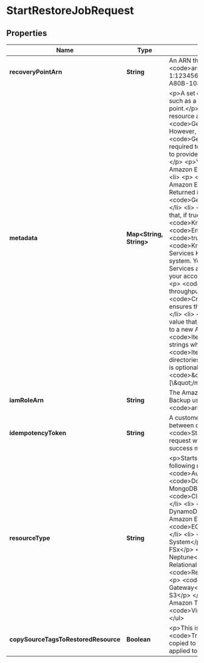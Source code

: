 

# StartRestoreJobRequest


## Properties

| Name | Type | Description | Notes |
|------------ | ------------- | ------------- | -------------|
|**recoveryPointArn** | **String** | An ARN that uniquely identifies a recovery point; for example, &lt;code&gt;arn:aws:backup:us-east-1:123456789012:recovery-point:1EB3B5E7-9EB0-435A-A80B-108B488B0D45&lt;/code&gt;. |  |
|**metadata** | **Map&lt;String, String&gt;** | &lt;p&gt;A set of metadata key-value pairs. Contains information, such as a resource name, required to restore a recovery point.&lt;/p&gt; &lt;p&gt; You can get configuration metadata about a resource at the time it was backed up by calling &lt;code&gt;GetRecoveryPointRestoreMetadata&lt;/code&gt;. However, values in addition to those provided by &lt;code&gt;GetRecoveryPointRestoreMetadata&lt;/code&gt; might be required to restore a resource. For example, you might need to provide a new resource name if the original already exists.&lt;/p&gt; &lt;p&gt;You need to specify specific metadata to restore an Amazon Elastic File System (Amazon EFS) instance:&lt;/p&gt; &lt;ul&gt; &lt;li&gt; &lt;p&gt; &lt;code&gt;file-system-id&lt;/code&gt;: The ID of the Amazon EFS file system that is backed up by Backup. Returned in &lt;code&gt;GetRecoveryPointRestoreMetadata&lt;/code&gt;.&lt;/p&gt; &lt;/li&gt; &lt;li&gt; &lt;p&gt; &lt;code&gt;Encrypted&lt;/code&gt;: A Boolean value that, if true, specifies that the file system is encrypted. If &lt;code&gt;KmsKeyId&lt;/code&gt; is specified, &lt;code&gt;Encrypted&lt;/code&gt; must be set to &lt;code&gt;true&lt;/code&gt;.&lt;/p&gt; &lt;/li&gt; &lt;li&gt; &lt;p&gt; &lt;code&gt;KmsKeyId&lt;/code&gt;: Specifies the Amazon Web Services KMS key that is used to encrypt the restored file system. You can specify a key from another Amazon Web Services account provided that key it is properly shared with your account via Amazon Web Services KMS.&lt;/p&gt; &lt;/li&gt; &lt;li&gt; &lt;p&gt; &lt;code&gt;PerformanceMode&lt;/code&gt;: Specifies the throughput mode of the file system.&lt;/p&gt; &lt;/li&gt; &lt;li&gt; &lt;p&gt; &lt;code&gt;CreationToken&lt;/code&gt;: A user-supplied value that ensures the uniqueness (idempotency) of the request.&lt;/p&gt; &lt;/li&gt; &lt;li&gt; &lt;p&gt; &lt;code&gt;newFileSystem&lt;/code&gt;: A Boolean value that, if true, specifies that the recovery point is restored to a new Amazon EFS file system.&lt;/p&gt; &lt;/li&gt; &lt;li&gt; &lt;p&gt; &lt;code&gt;ItemsToRestore&lt;/code&gt;: An array of one to five strings where each string is a file path. Use &lt;code&gt;ItemsToRestore&lt;/code&gt; to restore specific files or directories rather than the entire file system. This parameter is optional. For example, &lt;code&gt;\&quot;itemsToRestore\&quot;:\&quot;[\\\&quot;/my.test\\\&quot;]\&quot;&lt;/code&gt;.&lt;/p&gt; &lt;/li&gt; &lt;/ul&gt; |  |
|**iamRoleArn** | **String** | The Amazon Resource Name (ARN) of the IAM role that Backup uses to create the target resource; for example: &lt;code&gt;arn:aws:iam::123456789012:role/S3Access&lt;/code&gt;. |  [optional] |
|**idempotencyToken** | **String** | A customer-chosen string that you can use to distinguish between otherwise identical calls to &lt;code&gt;StartRestoreJob&lt;/code&gt;. Retrying a successful request with the same idempotency token results in a success message with no action taken. |  [optional] |
|**resourceType** | **String** | &lt;p&gt;Starts a job to restore a recovery point for one of the following resources:&lt;/p&gt; &lt;ul&gt; &lt;li&gt; &lt;p&gt; &lt;code&gt;Aurora&lt;/code&gt; for Amazon Aurora&lt;/p&gt; &lt;/li&gt; &lt;li&gt; &lt;p&gt; &lt;code&gt;DocumentDB&lt;/code&gt; for Amazon DocumentDB (with MongoDB compatibility)&lt;/p&gt; &lt;/li&gt; &lt;li&gt; &lt;p&gt; &lt;code&gt;CloudFormation&lt;/code&gt; for CloudFormation&lt;/p&gt; &lt;/li&gt; &lt;li&gt; &lt;p&gt; &lt;code&gt;DynamoDB&lt;/code&gt; for Amazon DynamoDB&lt;/p&gt; &lt;/li&gt; &lt;li&gt; &lt;p&gt; &lt;code&gt;EBS&lt;/code&gt; for Amazon Elastic Block Store&lt;/p&gt; &lt;/li&gt; &lt;li&gt; &lt;p&gt; &lt;code&gt;EC2&lt;/code&gt; for Amazon Elastic Compute Cloud&lt;/p&gt; &lt;/li&gt; &lt;li&gt; &lt;p&gt; &lt;code&gt;EFS&lt;/code&gt; for Amazon Elastic File System&lt;/p&gt; &lt;/li&gt; &lt;li&gt; &lt;p&gt; &lt;code&gt;FSx&lt;/code&gt; for Amazon FSx&lt;/p&gt; &lt;/li&gt; &lt;li&gt; &lt;p&gt; &lt;code&gt;Neptune&lt;/code&gt; for Amazon Neptune&lt;/p&gt; &lt;/li&gt; &lt;li&gt; &lt;p&gt; &lt;code&gt;RDS&lt;/code&gt; for Amazon Relational Database Service&lt;/p&gt; &lt;/li&gt; &lt;li&gt; &lt;p&gt; &lt;code&gt;Redshift&lt;/code&gt; for Amazon Redshift&lt;/p&gt; &lt;/li&gt; &lt;li&gt; &lt;p&gt; &lt;code&gt;Storage Gateway&lt;/code&gt; for Storage Gateway&lt;/p&gt; &lt;/li&gt; &lt;li&gt; &lt;p&gt; &lt;code&gt;S3&lt;/code&gt; for Amazon S3&lt;/p&gt; &lt;/li&gt; &lt;li&gt; &lt;p&gt; &lt;code&gt;Timestream&lt;/code&gt; for Amazon Timestream&lt;/p&gt; &lt;/li&gt; &lt;li&gt; &lt;p&gt; &lt;code&gt;VirtualMachine&lt;/code&gt; for virtual machines&lt;/p&gt; &lt;/li&gt; &lt;/ul&gt; |  [optional] |
|**copySourceTagsToRestoredResource** | **Boolean** | &lt;p&gt;This is an optional parameter. If this equals &lt;code&gt;True&lt;/code&gt;, tags included in the backup will be copied to the restored resource.&lt;/p&gt; &lt;p&gt;This can only be applied to backups created through Backup.&lt;/p&gt; |  [optional] |



